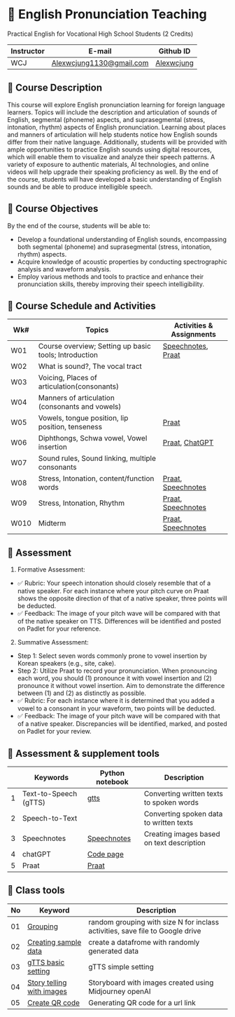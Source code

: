 # 📕 English Pronunciation Teaching
Practical English for Vocational High School Students (2 Credits)

|Instructor|E-mail|Github ID|
|--|--|--|
|WCJ|Alexwcjung1130@gmail.com|[Alexwcjung](https://github.com/Alexwcjung)|

## 🍃 Course Description
This course will explore English pronunciation learning for foreign language learners. Topics will include the description and articulation of sounds of English, segmental (phoneme) aspects, and suprasegmental (stress, intonation, rhythm) aspects of English pronunciation. Learning about places and manners of articulation will help students notice how English sounds differ from their native language. Additionally, students will be provided with ample opportunities to practice English sounds using digital resources, which will enable them to visualize and analyze their speech patterns. A variety of exposure to authentic materials, AI technologies, and online videos will help upgrade their speaking proficiency as well. By the end of the course, students will have developed a basic understanding of English sounds and be able to produce intelligible speech.

## 🍃 Course Objectives
By the end of the course, students will be able to:
+ Develop a foundational understanding of English sounds, encompassing both segmental (phoneme) and suprasegmental (stress, intonation, rhythm) aspects.
+ Acquire knowledge of acoustic properties by conducting spectrographic analysis and waveform analysis.
+ Employ various methods and tools to practice and enhance their pronunciation skills, thereby improving their speech intelligibility.

## 🍃 Course Schedule and Activities

|Wk#|Topics|Activities & Assignments|
|--|------------|--|
|W01|Course overview; Setting up basic tools; Introduction| [Speechnotes](https://speechnotes.co/), [Praat](https://www.fon.hum.uva.nl/praat/)
|W02|What is sound?, The vocal tract 
|W03|Voicing, Places of articulation(consonants)
|W04|Manners of articulation (consonants and vowels)
|W05|Vowels, tongue position, lip position, tenseness| [Praat](https://www.fon.hum.uva.nl/praat/)
|W06|Diphthongs, Schwa vowel, Vowel insertion|[Praat](https://www.fon.hum.uva.nl/praat/), [ChatGPT](https://chat.openai.com/)
|W07|Sound rules, Sound linking, multiple consonants
|W08|Stress, Intonation, content/function words| [Praat](https://www.fon.hum.uva.nl/praat/), [Speechnotes](https://speechnotes.co/)
|W09|Stress, Intonation, Rhythm| [Praat](https://www.fon.hum.uva.nl/praat/), [Speechnotes](https://speechnotes.co/)
|W010|Midterm| [Praat](https://www.fon.hum.uva.nl/praat/), [Speechnotes](https://speechnotes.co/)

## 🍃 Assessment
1. Formative Assessment:
+ ✅ Rubric: Your speech intonation should closely resemble that of a native speaker. For each instance where your pitch curve on Praat shows the opposite direction of that of a native speaker, three points will be deducted.
+ ✅ Feedback: The image of your pitch wave will be compared with that of the native speaker on TTS. Differences will be identified and posted on Padlet for your reference.

2. Summative Assessment:
+ Step 1: Select seven words commonly prone to vowel insertion by Korean speakers (e.g., site, cake).
+ Step 2: Utilize Praat to record your pronunciation. When pronouncing each word, you should (1) pronounce it with vowel insertion and (2) pronounce it without vowel insertion. Aim to demonstrate the difference between (1) and (2) as distinctly as possible.
+ ✅ Rubric: For each instance where it is determined that you added a vowel to a consonant in your waveform, two points will be deducted.
+ ✅ Feedback: The image of your pitch wave will be compared with that of a native speaker. Discrepancies will be identified, marked, and posted on Padlet for your review.

## 🍃 Assessment & supplement tools
|   |Keywords|Python notebook|Description|
|---|---|---|---|
| 1  | Text-to-Speech (gTTS) | [gtts](https://github.com/MK316/Teachingapps/blob/main/gTTS.ipynb)  | Converting written texts to spoken words  |   |
| 2 | Speech-to-Text |   |  Converting spoken data to written texts |   |
| 3  |Speechnotes  | [Speechnotes](https://speechnotes.co/)  |Creating images based on text description |   |
|4 | chatGPT  | [Code page](https://github.com/MK316/Teachingapps/blob/main/chatGPT_Gradio.ipynb)  |  
|5| Praat | [Praat](https://www.fon.hum.uva.nl/praat/) | ||

## 🍃 Class tools
|No|Keyword|Description|
|--|--|--|
|01|[Grouping](https://github.com/MK316/classtools/blob/main/random_grouping.ipynb)|random grouping with size N for inclass activities, save file to Google drive|
|02|[Creating sample data](https://github.com/MK316/classtools/blob/main/CreateSample.ipynb)|create a datafrome with randomly generated data|
|03|[gTTS basic setting](https://github.com/MK316/classtools/blob/main/gTTS.ipynb)|gTTS simple setting|
|04|[Story telling with images](https://github.com/MK316/classtools/blob/main/story_plus_image.ipynb)|Storyboard with images created using Midjourney openAI|
|05|[Create QR code](https://github.com/MK316/classtools/blob/main/QRcode.ipynb)|Generating QR code for a url link|

